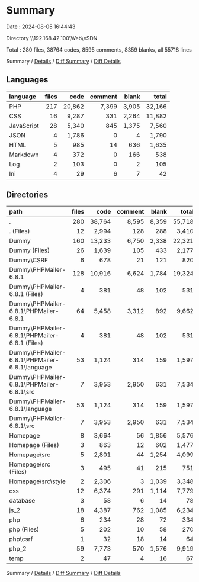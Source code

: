 # Summary

Date : 2024-08-05 16:44:43

Directory \\\\192.168.42.100\\Web\\eSDN

Total : 280 files,  38764 codes, 8595 comments, 8359 blanks, all 55718 lines

Summary / [Details](details.md) / [Diff Summary](diff.md) / [Diff Details](diff-details.md)

## Languages
| language | files | code | comment | blank | total |
| :--- | ---: | ---: | ---: | ---: | ---: |
| PHP | 217 | 20,862 | 7,399 | 3,905 | 32,166 |
| CSS | 16 | 9,287 | 331 | 2,264 | 11,882 |
| JavaScript | 28 | 5,340 | 845 | 1,375 | 7,560 |
| JSON | 4 | 1,786 | 0 | 4 | 1,790 |
| HTML | 5 | 985 | 14 | 636 | 1,635 |
| Markdown | 4 | 372 | 0 | 166 | 538 |
| Log | 2 | 103 | 0 | 2 | 105 |
| Ini | 4 | 29 | 6 | 7 | 42 |

## Directories
| path | files | code | comment | blank | total |
| :--- | ---: | ---: | ---: | ---: | ---: |
| . | 280 | 38,764 | 8,595 | 8,359 | 55,718 |
| . (Files) | 12 | 2,994 | 128 | 288 | 3,410 |
| Dummy | 160 | 13,233 | 6,750 | 2,338 | 22,321 |
| Dummy (Files) | 26 | 1,639 | 105 | 433 | 2,177 |
| Dummy\\CSRF | 6 | 678 | 21 | 121 | 820 |
| Dummy\\PHPMailer-6.8.1 | 128 | 10,916 | 6,624 | 1,784 | 19,324 |
| Dummy\\PHPMailer-6.8.1 (Files) | 4 | 381 | 48 | 102 | 531 |
| Dummy\\PHPMailer-6.8.1\\PHPMailer-6.8.1 | 64 | 5,458 | 3,312 | 892 | 9,662 |
| Dummy\\PHPMailer-6.8.1\\PHPMailer-6.8.1 (Files) | 4 | 381 | 48 | 102 | 531 |
| Dummy\\PHPMailer-6.8.1\\PHPMailer-6.8.1\\language | 53 | 1,124 | 314 | 159 | 1,597 |
| Dummy\\PHPMailer-6.8.1\\PHPMailer-6.8.1\\src | 7 | 3,953 | 2,950 | 631 | 7,534 |
| Dummy\\PHPMailer-6.8.1\\language | 53 | 1,124 | 314 | 159 | 1,597 |
| Dummy\\PHPMailer-6.8.1\\src | 7 | 3,953 | 2,950 | 631 | 7,534 |
| Homepage | 8 | 3,664 | 56 | 1,856 | 5,576 |
| Homepage (Files) | 3 | 863 | 12 | 602 | 1,477 |
| Homepage\\src | 5 | 2,801 | 44 | 1,254 | 4,099 |
| Homepage\\src (Files) | 3 | 495 | 41 | 215 | 751 |
| Homepage\\src\\style | 2 | 2,306 | 3 | 1,039 | 3,348 |
| css | 12 | 6,374 | 291 | 1,114 | 7,779 |
| database | 3 | 58 | 6 | 14 | 78 |
| js_2 | 18 | 4,387 | 762 | 1,085 | 6,234 |
| php | 6 | 234 | 28 | 72 | 334 |
| php (Files) | 5 | 202 | 10 | 58 | 270 |
| php\\csrf | 1 | 32 | 18 | 14 | 64 |
| php_2 | 59 | 7,773 | 570 | 1,576 | 9,919 |
| temp | 2 | 47 | 4 | 16 | 67 |

Summary / [Details](details.md) / [Diff Summary](diff.md) / [Diff Details](diff-details.md)